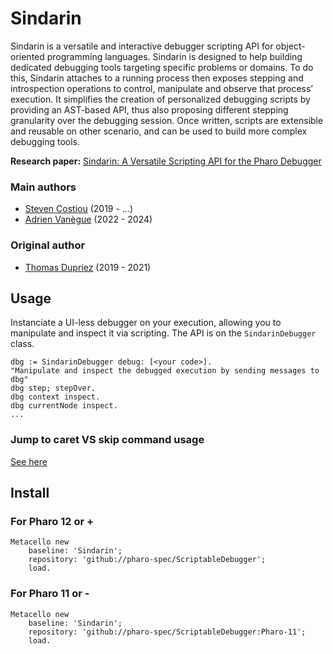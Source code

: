 # Sindarin
Sindarin is a versatile and interactive debugger scripting API for object-oriented programming languages. Sindarin is designed to help building dedicated debugging tools targeting specific problems or domains. 
To do this, Sindarin attaches to a running process then exposes stepping and introspection operations to control, manipulate and observe that process’ execution. 
It simplifies the creation of personalized debugging scripts by providing an AST-based API, thus also proposing different stepping granularity over the debugging session. 
Once written, scripts are extensible and reusable on other scenario, and can be used to build more complex debugging tools.

**Research paper:** [Sindarin: A Versatile Scripting API for the Pharo Debugger](https://hal.archives-ouvertes.fr/hal-02280915)

### Main authors
- [Steven Costiou](https://github.com/StevenCostiou) (2019 - ...)
- [Adrien Vanègue](https://github.com/adri09070) (2022 - 2024)

### Original author
- [Thomas Dupriez](https://github.com/dupriezt) (2019 - 2021)

## Usage

Instanciate a UI-less debugger on your execution, allowing you to manipulate and inspect it via scripting.
The API is on the `SindarinDebugger` class.

```Smalltalk
dbg := SindarinDebugger debug: [<your code>].
"Manipulate and inspect the debugged execution by sending messages to dbg"
dbg step; stepOver.
dbg context inspect.
dbg currentNode inspect.
...
```

### Jump to caret VS skip command usage

[See here](./doc/jump-to-caret.md)

## Install

### For Pharo 12 or +

```Smalltalk
Metacello new
    baseline: 'Sindarin';
    repository: 'github://pharo-spec/ScriptableDebugger';
    load.
```

### For Pharo 11 or -

```Smalltalk
Metacello new
    baseline: 'Sindarin';
    repository: 'github://pharo-spec/ScriptableDebugger:Pharo-11';
    load.
```
